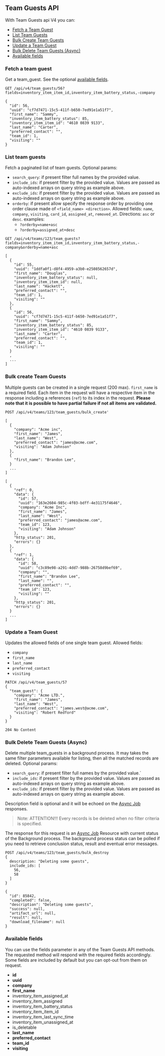## Team Guests API
With Team Guests api V4 you can:

- [Fetch a Team Guest](#fetch-a-team-guest)
- [List Team Guests](#list-team-guests)
- [Bulk Create Team Guests](#bulk-create-team-guests)
- [Update a Team Guest](#update-a-team-guest)
- [Bulk Delete Team Guests (Async)](#bulk-delete-team-guests-async)
- [Available fields](#available-fields)

### Fetch a team guest

Get a team_guest. See the optional [available fields](#available-fields).
```
GET /api/v4/team_guests/56?fields=inventory_item_item_id,inventory_item_battery_status,-company
```

```
{
  "id": 56,
  "uuid": "cf7d7471-15c5-411f-b650-7ed91e1a51f7",
  "first_name": "Sammy",
  "inventory_item_battery_status": 85,
  "inventory_item_item_id": "4610 0839 9133",
  "last_name": "Carter",
  "preferred_contact": "",
  "team_id": 1,
  "visiting": ""
}
```

### List team guests

Fetch a paginated list of team guests.
Optional params:
- `search_query`: if present filter full names by the provided value.
- `include_ids`: if present filter by the provided value. Values are passed as auto-indexed arrays on query string as example above.
- `exclude_ids`: if present filter by the provided value. Values are passed as auto-indexed arrays on query string as example above.
- `orderby`: if present allow specify the response order by providing one order clause
  made of `<field_name> <direction>`. Allowed fields:
  `name`, `company`, `visiting`, `card_id`, `assigned_at`, `removed_at`. Directions: `asc` or `desc`.
  examples:
    - `?orderby=name+asc`
    - `?orderby=assigned_at+desc`

```
GET /api/v4/teams/123/team_guests?fields=inventory_item_item_id,inventory_item_battery_status,-company&orderby=name+asc
```

```
[
  {
    "id": 55,
    "uuid": "1ddfa0f1-d8f4-4959-a3b0-e2508562657d",
    "first_name": "Douglas",
    "inventory_item_battery_status": null,
    "inventory_item_item_id": null,
    "last_name": "Hackett",
    "preferred_contact": "",
    "team_id": 1,
    "visiting": ""
  },
  {
    "id": 56,
    "uuid": "cf7d7471-15c5-411f-b650-7ed91e1a51f7",
    "first_name": "Sammy",
    "inventory_item_battery_status": 85,
    "inventory_item_item_id": "4610 0839 9133",
    "last_name": "Carter",
    "preferred_contact": "",
    "team_id": 1,
    "visiting": ""
  }
  ,
  ...
]
```

### Bulk create Team Guests
Multiple guests can be created in a single request (200 max). `first_name` is a
required field. Each item in the request will have a respective item in the
response including a references (`ref`) to its index in the request.
**Please note that it is possible to have partial failure if not all items are validated.**

```
POST /api/v4/teams/123/team_guests/bulk_create'

[
  {
    "company": "Acme inc",
    "first_name": "James",
    "last_name": "West",
    "preferred_contact": "james@acme.com",
    "visiting": "Adam Johnson"
  },
  {
    "first_name": "Brandon Lee",
  }
  ...
]
```

```
[
  {
    "ref": 0,
    "data": {
      "id": 57,
      "uuid": "163e2604-985c-4f03-bdff-4e31175f4646",
      "company": "Acme Inc",
      "first_name": "James",
      "last_name": "West",
      "preferred_contact": "james@acme.com",
      "team_id": 123,
      "visiting": "Adam Johnson"
    },
    "http_status": 201,
    "errors": {}
  },
  {
    "ref": 1,
    "data": {
      "id": 58,
      "uuid": "c3c89e98-a291-4dd7-988b-26758d9bef69",
      "company": "",
      "first_name": "Brandon Lee",
      "last_name": "",
      "preferred_contact": "",
      "team_id": 123,
      "visiting": ""
    },
    "http_status": 201,
    "errors": {}
  }
  ...
]
```

### Update a Team Guest
Updates the allowed fields of one single team guest.
Allowed fields:
  - `company`
  - `first_name`
  - `last_name`
  - `preferred_contact`
  - `visiting`

```
PATCH /api/v4/team_guests/57
{
  "team_guest": {
    "company": "Acme LTD.",
    "first_name": "James",
    "last_name": "West",
    "preferred_contact": "james.west@acme.com",
    "visiting": "Robert Redford"
  }
}
```

```
204 No Content
```

### Bulk Delete Team Guests (Async)
Delete multiple team_guests in a background process.
It may takes the same filter parameters available for listing, then all the
matched records are deleted. Optional params:
- `search_query`: if present filter full names by the provided value.`
- `include_ids`: if present filter by the provided value. Values are passed as auto-indexed arrays on query string as example above.
- `exclude_ids`: if present filter by the provided value. Values are passed as auto-indexed arrays on query string as example above.

Description field is optional and it will be echoed on the [Async Job](async_job.md) responses.

> Note: ATTENTION!!! Every records is be deleted when no filter criteria is specified.

The response for this request is an [Async Job](async_job.md) Resource with current status of the
Background process. The background process status can be polled if you need to
retrieve conclusion status, result and eventual error messages.

```
POST /api/v4/teams/123/team_guests/bulk_destroy
{
  description: "Deleting some guests",
  include_ids: [
    56,
    58
  ]
}
```

```
{
  "id": 85842,
  "completed": false,
  "description": "Deleting some guests",
  "success": null,
  "artifact_url": null,
  "result": null,
  "download_filename": null
}
```

### Available fields
You can use the fields parameter in any of the Team Guests API methods. The requested
method will respond with the required fields accordingly. Some fields are
included by default but you can opt-out from them on request.

- **id**
- **uuid**
- **company**
- **first_name**
- inventory_item_assigned_at
- inventory_item_assigned
- inventory_item_battery_status
- inventory_item_item_id
- inventory_item_last_sync_time
- inventory_item_unassigned_at
- is_deletable
- **last_name**
- **preferred_contact**
- **team_id**
- **visiting**
